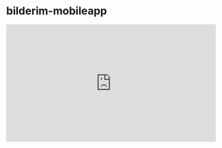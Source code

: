 # bilderim-mobileapp

<iframe width="560" height="315" src="https://www.youtube.com/embed/J2vkFYN9-AQ" frameborder="0" allow="accelerometer; autoplay; encrypted-media; gyroscope; picture-in-picture" allowfullscreen></iframe>
